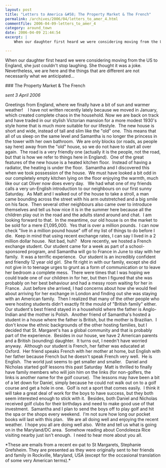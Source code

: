 ```yaml
---
layout: post
title: "Letters to America &#58; The Property Market & The French"
permalink: /archives/2006/04/letters_to_amer_4.html
commentfile: 2006-04-09-letters_to_amer_4
category: around_town
date: 2006-04-09 21:44:54
excerpt: |
    When our daughter first heard we were considering moving from the US to England, she just couldn't stop laughing. She thought it was a joke. Nevertheless, we are here and the things that are different are not necessarily what we anticipated...

---
```


When our daughter first heard we were considering moving from the US to England, she just couldn't stop laughing. She thought it was a joke. Nevertheless, we are here and the things that are different are not necessarily what we anticipated...

<div markdown="1" class="recipe">
### The Property Market & The French

*sent 3 April 2006*

Greetings from England, where we finally have a bit of sun and warmer weather! 
 
I have not written recently lately because we moved in January, which created complete chaos in the household. Now we are back on track and have traded in our stylish Victorian mansion for a more modest 1930's style home that is much more suitable for our lifestyle.  The new house is short and wide, instead of tall and slim like the "old" one.  This means that all of us sleep on the same level and Samantha is no longer the princess in the tower with her own bathroom.  We are only blocks (or roads, as people say here) away from the "old" house, so we do not have to start all over again.  The road is a very friendly one (actually it is the people, not the road, but that is how we refer to things here in England).  One of the great features of the new house is a heated kitchen floor.  Instead of having a radiator, the heating is under the floor.  Samantha and I discovered this when we took possession of the house.  We must have looked a bit odd in our completely empty kitchen lying on the floor enjoying the warmth, much like our cat Oliver now does every day.
 
We had what one of my friends calls a very un-English introduction to our neighbours on our first sunny Saturday.  As Matt and I walked out of the house to take a stroll, a man came bounding across the street with his arm outstretched and a big smile on his face.  Then several other neighbours also came over to introduce themselves and tell us how nice it is in the summer here because all the children play out in the road and the adults stand around and chat.  I am looking forward to that.  In the meantime, our old house is on the market to be sold for a mere £1,095,000.  Yes that is over a million pounds.  I can now check "live in a million pound house" off of my list of things to do before I die.  Keep in mind that using recent exchange rates, I can say I lived in a 2 million dollar house.  Not bad, huh?
 
More recently, we hosted a French exchange student. Our student came for a week as part of a school-sponsored program, and Samantha will go to France in June to stay with her family.  It was a terrific experience.  Our student is an incredibly confident and friendly 12 year old girl.  She fit right in with our family, except she did not give in to teenage urges to grunt as a form of communication or to leave her bedroom a complete mess.  There were times that I was hoping we could trade one of our children in for her, but then I figured that she was probably on her best behaviour and had a messy room waiting for her in France.  Just before she arrived, I had concerns about how she would feel about arriving for her exchange in London and finding out she was staying with an American family.  Then I realized that many of the other people who were hosting students didn't exactly fit the mould of "British family" either.  Our student's best friend stayed in a household where the father is Anglo-Indian and the mother is Polish.  Another friend of Samantha's hosted a student in a house where the father is British, but the mother is Brazilian.  I don't know the ethnic backgrounds of the other hosting families, but I decided that St. Margaret's has a global community and that is probably part of the experience.  Besides in our house, we have 2 American parents and a British (sounding) daughter.  It turns out, I needn't have worried anyway.  Although our student is French, her father was educated at Oxford.  Her friend speaks French with her mother at home, but English with her father because French but he doesn't speak French very well.  He is English.  The world just seems to get smaller and smaller.
 
Daniel and Nicholas started golf lessons this past Saturday  Matt is thrilled to finally have family members who will join him on the links (for non-golfers, the links is another name for the golf course).  The lessons may have been a bit of a let down for Daniel, simply because he could not walk out on to a golf course and get a hole in one.  Golf is not a sport that comes easily.  I think it will take a great deal of work for the boys to have success, but they both seem interested enough to stick with it.  Besides, both Daniel and Nicholas received golf clubs for their birthdays and need to make good use of that investment.  Samantha and I plan to send the boys off to play golf and hit the spa or the shops every weekend.  I'm not sure how long our pocket books will last with this plan.
 
We are all doing well and enjoying the recent weather.  I hope you all are doing well also.  Write and tell us what is going on in the Maryland/DC area.  Somehow reading about Condoleeza Rice visiting nearby just isn't enough.  I need to hear more about you all.
 

</div>
*These are emails from a recent ex-pat to St Margarets, Stephanie Grefsheim. They are presented as they were originally sent to her friends and family in Rockville, Maryland, USA (except for the occasional translation of some very American terms).*

